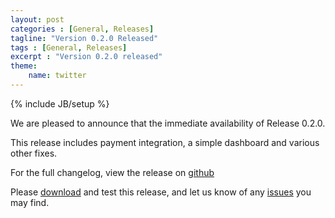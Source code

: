 ```yaml
---
layout: post
categories : [General, Releases]
tagline: "Version 0.2.0 Released"
tags : [General, Releases]
excerpt : "Version 0.2.0 released"
theme:
    name: twitter
---
```

{% include JB/setup %}

We are pleased to announce that the immediate availability of Release 0.2.0.

This release includes payment integration, a simple dashboard and various other fixes.

For the full changelog, view the release on [github](https://github.com/CSBill/CSBill/releases/tag/0.2.0)

Please [download](https://github.com/CSBill/CSBill/releases/tag/0.2.0) and test this release, and let us know of any [issues](https://github.com/CSBill/CSBill/issues) you may find.

